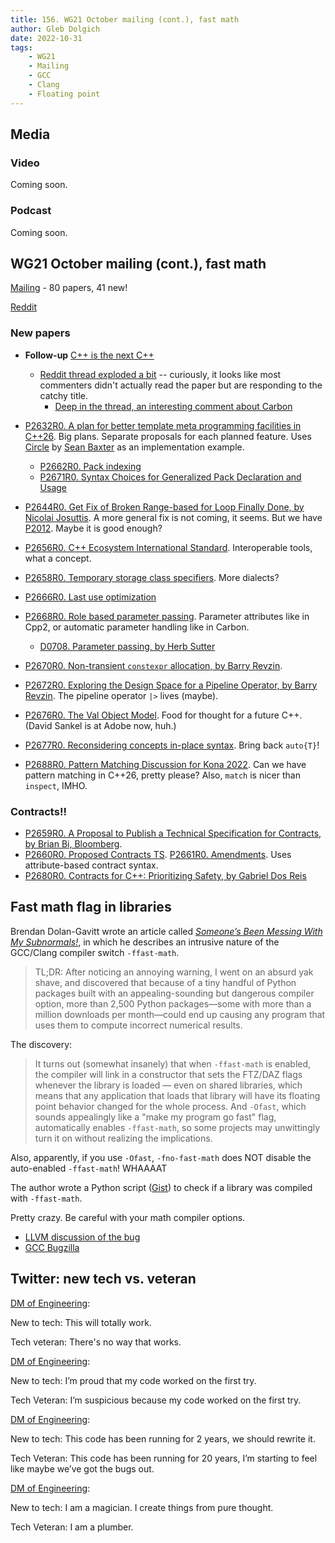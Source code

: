 ```yaml
---
title: 156. WG21 October mailing (cont.), fast math
author: Gleb Dolgich
date: 2022-10-31
tags:
    - WG21
    - Mailing
    - GCC
    - Clang
    - Floating point
---
```


## Media

### Video

Coming soon.

### Podcast

Coming soon.

## WG21 October mailing (cont.), fast math

[Mailing](https://www.open-std.org/jtc1/sc22/wg21/docs/papers/2022/#mailing2022-10) - 80 papers, 41 new!

[Reddit](https://www.reddit.com/r/cpp/comments/y60pec/wg21_aka_c_standard_committee_october_2022_mailing/)

### New papers

* **Follow-up** [C++ is the next C++](https://www.open-std.org/jtc1/sc22/wg21/docs/papers/2022/p2657r0.html)
  * [Reddit thread exploded a bit](https://www.reddit.com/r/programming/comments/yjyst3/c_is_the_next_c/) -- curiously, it looks like most commenters didn't actually read the paper but are responding to the catchy title.
    * [Deep in the thread, an interesting comment about Carbon](https://www.reddit.com/r/programming/comments/yjyst3/c_is_the_next_c/iuqyr4x/)

* [P2632R0. A plan for better template meta programming facilities in C++26](https://www.open-std.org/jtc1/sc22/wg21/docs/papers/2022/p2632r0.pdf). Big plans. Separate proposals for each planned feature. Uses [Circle](https://www.circle-lang.org/) by [Sean Baxter](https://twitter.com/seanbax) as an implementation example.
  * [P2662R0. Pack indexing](https://www.open-std.org/jtc1/sc22/wg21/docs/papers/2022/p2662r0.pdf)
  * [P2671R0. Syntax Choices for Generalized Pack Declaration and Usage](https://www.open-std.org/jtc1/sc22/wg21/docs/papers/2022/p2671r0.html)
* [P2644R0. Get Fix of Broken Range-based for Loop Finally Done, by Nicolai Josuttis](https://www.open-std.org/jtc1/sc22/wg21/docs/papers/2022/p2644r0.pdf). A more general fix is not coming, it seems. But we have [P2012](http://wg21.link/P2012). Maybe it is good enough?
* [P2656R0. C++ Ecosystem International Standard](https://www.open-std.org/jtc1/sc22/wg21/docs/papers/2022/p2656r0.html). Interoperable tools, what a concept.
* [P2658R0. Temporary storage class specifiers](https://www.open-std.org/jtc1/sc22/wg21/docs/papers/2022/p2657r0.html). More dialects?
* [P2666R0. Last use optimization](https://www.open-std.org/jtc1/sc22/wg21/docs/papers/2022/p2666r0.pdf)
* [P2668R0. Role based parameter passing](https://www.open-std.org/jtc1/sc22/wg21/docs/papers/2022/p2668r0.pdf). Parameter attributes like in Cpp2, or automatic parameter handling like in Carbon.
  * [D0708. Parameter passing, by Herb Sutter](https://github.com/hsutter/708/blob/main/708.pdf)
* [P2670R0. Non-transient `constexpr` allocation, by Barry Revzin](https://www.open-std.org/jtc1/sc22/wg21/docs/papers/2022/p2670r0.html).
* [P2672R0. Exploring the Design Space for a Pipeline Operator, by Barry Revzin](https://www.open-std.org/jtc1/sc22/wg21/docs/papers/2022/p2672r0.html). The pipeline operator `|>` lives (maybe).
* [P2676R0. The Val Object Model](https://www.open-std.org/jtc1/sc22/wg21/docs/papers/2022/p2676r0.pdf). Food for thought for a future C++. (David Sankel is at Adobe now, huh.)
* [P2677R0. Reconsidering concepts in-place syntax](https://www.open-std.org/jtc1/sc22/wg21/docs/papers/2022/p2677r0.pdf). Bring back `auto{T}`!
* [P2688R0. Pattern Matching Discussion for Kona 2022](https://www.open-std.org/jtc1/sc22/wg21/docs/papers/2022/p2688r0.pdf). Can we have pattern matching in C++26, pretty please? Also, `match` is nicer than `inspect`, IMHO.

### Contracts!!

* [P2659R0. A Proposal to Publish a Technical Specification for Contracts, by Brian Bi, Bloomberg](https://www.open-std.org/jtc1/sc22/wg21/docs/papers/2022/p2659r0.pdf).
* [P2660R0. Proposed Contracts TS](https://www.open-std.org/jtc1/sc22/wg21/docs/papers/2022/p2660r0.pdf). [P2661R0. Amendments](https://www.open-std.org/jtc1/sc22/wg21/docs/papers/2022/p2661r0.pdf). Uses attribute-based contract syntax.
* [P2680R0. Contracts for C++: Prioritizing Safety, by Gabriel Dos Reis](https://www.open-std.org/jtc1/sc22/wg21/docs/papers/2022/p2680r0.pdf)

## Fast math flag in libraries

Brendan Dolan-Gavitt wrote an article called [_Someone’s Been Messing With My Subnormals!_](https://moyix.blogspot.com/2022/09/someones-been-messing-with-my-subnormals.html), in which he describes an intrusive nature of the GCC/Clang compiler switch `-ffast-math`.

> TL;DR: After noticing an annoying warning, I went on an absurd yak shave, and discovered that because of a tiny handful of Python packages built with an appealing-sounding but dangerous compiler option, more than 2,500 Python packages—some with more than a million downloads per month—could end up causing any program that uses them to compute incorrect numerical results.

The discovery:

> It turns out (somewhat insanely) that when `-ffast-math` is enabled, the compiler will link in a constructor that sets the FTZ/DAZ flags whenever the library is loaded — even on shared libraries, which means that any application that loads that library will have its floating point behavior changed for the whole process. And `-Ofast`, which sounds appealingly like a "make my program go fast" flag, automatically enables `-ffast-math`, so some projects may unwittingly turn it on without realizing the implications.

Also, apparently, if you use `-Ofast`, `-fno-fast-math` does NOT disable the auto-enabled `-ffast-math`! WHAAAAT

The author wrote a Python script ([Gist](https://gist.github.com/moyix/2154125d0cb9947ec0525fb49449fab7)) to check if a library was compiled with `-ffast-math`.

Pretty crazy. Be careful with your math compiler options.

* [LLVM discussion of the bug](https://github.com/llvm/llvm-project/issues/57589)
* [GCC Bugzilla](https://gcc.gnu.org/bugzilla/show_bug.cgi?id=55522)

## Twitter: new tech vs. veteran

[DM of Engineering](https://twitter.com/dmofengineering/status/1556387621047132160):

New to tech:
This will totally work.

Tech veteran:
There's no way that works.

[DM of Engineering](https://twitter.com/dmofengineering/status/1556389086725672960):

New to tech:
I’m proud that my code worked on the first try.

Tech Veteran:
I’m suspicious because my code worked on the first try.

[DM of Engineering](https://twitter.com/dmofengineering/status/1556388408078938112):

New to tech:
This code has been running for 2 years, we should rewrite it.

Tech Veteran:
This code has been running for 20 years, I’m starting to feel like maybe we’ve got the bugs out.

[DM of Engineering](https://twitter.com/dmofengineering/status/1556384811467489281):

New to tech:
I am a magician. I create things from pure thought.

Tech Veteran:
I am a plumber.
